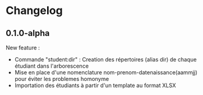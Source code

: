 # Changelog

## 0.1.0-alpha
New feature :
  *  Commande "student:dir" : Creation des répertoires (alias dir) de chaque étudiant dans l'arborescence
  *  Mise en place d'une nomenclature nom-prenom-datenaissance(aammjj) pour éviter les problemes homonyme
  *  Importation des étudiants à partir d'un template au format XLSX